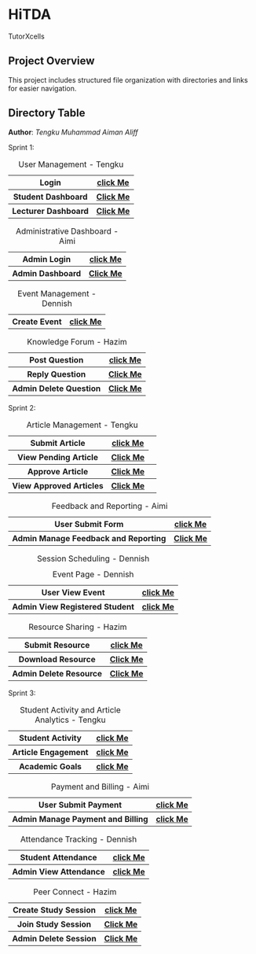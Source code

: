 # HiTDA
TutorXcells


## Project Overview

This project includes structured file organization with directories and links for easier navigation.

## Directory Table
**Author**: *Tengku Muhammad Aiman Aliff*

Sprint 1:
<table>
<caption>User Management - Tengku</caption>
  <tr>
    <th>Login</th>
    <th><a href="User Dashboard/login.php">click Me</a></th>
  </tr>
  <tr>
    <th>Student Dashboard</th>
    <th><a href="Tengku Aiman/User Management/StudentDashboard.php">Click Me</a></th>
  </tr>
  <tr>
    <th>Lecturer Dashboard</th>
    <th><a href="Tengku Aiman/User Management/LecturerDashboard.php">Click Me</a></th>
  </tr>

  <table>
  <caption>Administrative Dashboard - Aimi</caption>
  <tr>
    <th>Admin Login</th>
    <th><a href="Sprint1_Administrative Dashboard/AdminLogin.php">click Me</a></th>
  </tr>
  <tr>
    <th>Admin Dashboard</th>
    <th><a href="Sprint1_Administrative Dashboard/AdminHome.html">Click Me</a></th>
  </tr>

  <table>
<caption>Event Management - Dennish</caption>
  <tr>
    <th>Create Event</th>
    <th><a href="Sprint 1/eventManagement.php">click Me</a></th>
  </tr>

  <table>
<caption>Knowledge Forum - Hazim</caption>
  <tr>
    <th>Post Question</th>
    <th><a href="Knowledge Forum/forum.php">click Me</a></th>
  </tr>
  <tr>
    <th>Reply Question</th>
    <th><a href="Knowledge Forum/reply.php">Click Me</a></th>
  </tr>
  <tr>
    <th>Admin Delete Question</th>
    <th><a href="Knowledge Forum/delete.php">Click Me</a></th>
  </tr>
    
  </table>

  Sprint 2:
<table>
  <caption>Article Management - Tengku</caption>
  <tr>
    <th>Submit Article</th>
    <th><a href="Article/artcile.php">click Me</a></th>
  </tr>
  <tr>
    <th>View Pending Article</th>
    <th><a href="Article/adminartcile.php">Click Me</a></th>
  </tr>
  <tr>
    <th>Approve Article</th>
    <th><a href="Article/show-article.php">Click Me</a></th>
    <th><a href="Article/approve.php"</th>
  </tr>
    <tr>
    <th>View Approved Articles</th>
    <th><a href="Article/disparticle.php">Click Me</a></th>
    <th><a href="Article/pok.php"</th>
  </tr>
</table>

<table>
  <caption>Feedback and Reporting - Aimi</caption>
  <tr>
    <th>User Submit Form</th>
    <th><a href="Sprint2_Feedback and Reporting/UserFeedbackReport.php">click Me</a></th>
  </tr>
  <tr>
    <th>Admin Manage Feedback and Reporting</th>
    <th><a href="Sprint2_Feedback and Reporting/TrackReport.php">Click Me</a></th>
  </tr>
</table>

  <table>
<caption>Session Scheduling - Dennish</caption>
  <tr>
    <th>User View Event</th>
    <th><a href="Sprint 2/eventPage.php">click Me</a></th>
  </tr>

<caption>Event Page - Dennish</caption>
  <tr>
    <th>Admin View Registered Student</th>
    <th><a href="Sprint 2/ViewRegisteredStud.php">click Me</a></th>
  </tr>
</table>

<table>
  <caption>Resource Sharing - Hazim</caption>
  <tr>
    <th>Submit Resource</th>
    <th><a href="Resource Sharing/resourceSharing.php">click Me</a></th>
  </tr>
  <tr>
    <th>Download Resource</th>
    <th><a href="Resource Sharing/download.php">Click Me</a></th>
  </tr>
  <tr>
    <th>Admin Delete Resource</th>
    <th><a href="Resource Sharing/deleteResource.php">Click Me</a></th>
  </tr>
</table>

Sprint 3: 

<table>
<caption>Student Activity and Article Analytics - Tengku</caption>
  <tr>
    <th>Student Activity</th>
    <th><a href="Website Analytics/rewards.php">click Me</a></th>
  </tr>
  <tr>
    <th>Article Engagement</th>
    <th><a href="Sprint3_Payment&Billing/TrackPaymentBilling.php">click Me</a></th>
  </tr>
  <tr>
    <th>Academic Goals</th>
    <th><a href="Website Analytics/update.php">click Me</a></th>
  </tr>
</table>

<table>
<caption>Payment and Billing - Aimi</caption>
  <tr>
    <th>User Submit Payment</th>
    <th><a href="Sprint3_Payment&Billing/PaymentForm.php">click Me</a></th>
  </tr>
  <tr>
    <th>Admin Manage Payment and Billing</th>
    <th><a href="Sprint3_Payment&Billing/TrackPaymentBilling.php">click Me</a></th>
  </tr>

  <table>
<caption>Attendance Tracking - Dennish</caption>
  <tr>
    <th>Student Attendance</th>
    <th><a href="Sprint 3/submit_attendance.php">click Me</a></th>
  </tr>
  <tr>
    <th>Admin View Attendance</th>
    <th><a href="Sprint 3/AdminViewAttendance.php">click Me</a></th>
  </tr>
</table>

<table>
  <caption>Peer Connect - Hazim</caption>
  <tr>
    <th>Create Study Session</th>
    <th><a href="Peer Connect/pConnect.php">click Me</a></th>
  </tr>
  <tr>
    <th>Join Study Session</th>
    <th><a href="Peer Connect/join-session.php">Click Me</a></th>
  </tr>
  <tr>
    <th>Admin Delete Session</th>
    <th><a href="Peer Connect/deleteSession.php">Click Me</a></th>
  </tr>
</table>

